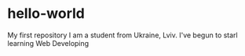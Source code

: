 # hello-world
My first repository
I am a student from Ukraine, Lviv. I've begun to starl learning Web Developing
